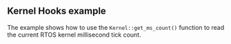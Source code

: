 ## Kernel Hooks example

The example shows how to use the `Kernel::get_ms_count()` function to read the current RTOS kernel millisecond tick count.
